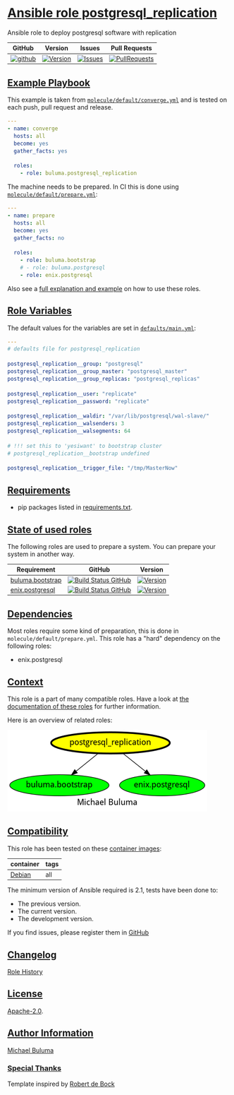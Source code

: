 # [Ansible role postgresql_replication](#postgresql_replication)

Ansible role to deploy postgresql software with replication

|GitHub|Version|Issues|Pull Requests|
|------|-------|------|-------------|
|[![github](https://github.com/buluma/ansible-role-postgresql_replication/actions/workflows/molecule.yml/badge.svg)](https://github.com/buluma/ansible-role-postgresql_replication/actions/workflows/molecule.yml)|[![Version](https://img.shields.io/github/release/buluma/ansible-role-postgresql_replication.svg)](https://github.com/buluma/ansible-role-postgresql_replication/releases/)|[![Issues](https://img.shields.io/github/issues/buluma/ansible-role-postgresql_replication.svg)](https://github.com/buluma/ansible-role-postgresql_replication/issues/)|[![PullRequests](https://img.shields.io/github/issues-pr-closed-raw/buluma/ansible-role-postgresql_replication.svg)](https://github.com/buluma/ansible-role-postgresql_replication/pulls/)|

## [Example Playbook](#example-playbook)

This example is taken from [`molecule/default/converge.yml`](https://github.com/buluma/ansible-role-postgresql_replication/blob/master/molecule/default/converge.yml) and is tested on each push, pull request and release.

```yaml
---
- name: converge
  hosts: all
  become: yes
  gather_facts: yes

  roles:
    - role: buluma.postgresql_replication
```

The machine needs to be prepared. In CI this is done using [`molecule/default/prepare.yml`](https://github.com/buluma/ansible-role-postgresql_replication/blob/master/molecule/default/prepare.yml):

```yaml
---
- name: prepare
  hosts: all
  become: yes
  gather_facts: no

  roles:
    - role: buluma.bootstrap
    # - role: buluma.postgresql
    - role: enix.postgresql
```

Also see a [full explanation and example](https://buluma.github.io/how-to-use-these-roles.html) on how to use these roles.

## [Role Variables](#role-variables)

The default values for the variables are set in [`defaults/main.yml`](https://github.com/buluma/ansible-role-postgresql_replication/blob/master/defaults/main.yml):

```yaml
---
# defaults file for postgresql_replication

postgresql_replication__group: "postgresql"
postgresql_replication__group_master: "postgresql_master"
postgresql_replication__group_replicas: "postgresql_replicas"

postgresql_replication__user: "replicate"
postgresql_replication__password: "replicate"

postgresql_replication__waldir: "/var/lib/postgresql/wal-slave/"
postgresql_replication__walsenders: 3
postgresql_replication__walsegments: 64

# !!! set this to 'yesiwant' to bootstrap cluster
# postgresql_replication__bootstrap undefined

postgresql_replication__trigger_file: "/tmp/MasterNow"
```

## [Requirements](#requirements)

- pip packages listed in [requirements.txt](https://github.com/buluma/ansible-role-postgresql_replication/blob/master/requirements.txt).

## [State of used roles](#state-of-used-roles)

The following roles are used to prepare a system. You can prepare your system in another way.

| Requirement | GitHub | Version |
|-------------|--------|--------|
|[buluma.bootstrap](https://galaxy.ansible.com/buluma/bootstrap)|[![Build Status GitHub](https://github.com/buluma/ansible-role-bootstrap/workflows/Ansible%20Molecule/badge.svg)](https://github.com/buluma/ansible-role-bootstrap/actions)|[![Version](https://img.shields.io/github/release/buluma/ansible-role-bootstrap.svg)](https://github.com/shadowwalker/ansible-role-bootstrap)|
|[enix.postgresql](https://galaxy.ansible.com/buluma/enix.postgresql)|[![Build Status GitHub](https://github.com/buluma/enix.postgresql/workflows/Ansible%20Molecule/badge.svg)](https://github.com/buluma/enix.postgresql/actions)|[![Version](https://img.shields.io/github/release/buluma/enix.postgresql.svg)](https://github.com/shadowwalker/enix.postgresql)|

## [Dependencies](#dependencies)

Most roles require some kind of preparation, this is done in `molecule/default/prepare.yml`. This role has a "hard" dependency on the following roles:

- enix.postgresql

## [Context](#context)

This role is a part of many compatible roles. Have a look at [the documentation of these roles](https://buluma.github.io/) for further information.

Here is an overview of related roles:

![dependencies](https://raw.githubusercontent.com/buluma/ansible-role-postgresql_replication/png/requirements.png "Dependencies")

## [Compatibility](#compatibility)

This role has been tested on these [container images](https://hub.docker.com/u/buluma):

|container|tags|
|---------|----|
|[Debian](https://hub.docker.com/repository/docker/buluma/debian/general)|all|

The minimum version of Ansible required is 2.1, tests have been done to:

- The previous version.
- The current version.
- The development version.

If you find issues, please register them in [GitHub](https://github.com/buluma/ansible-role-postgresql_replication/issues)

## [Changelog](#changelog)

[Role History](https://github.com/buluma/ansible-role-postgresql_replication/blob/master/CHANGELOG.md)

## [License](#license)

[Apache-2.0](https://github.com/buluma/ansible-role-postgresql_replication/blob/master/LICENSE).

## [Author Information](#author-information)

[Michael Buluma](https://buluma.github.io/)


### [Special Thanks](#special-thanks)

Template inspired by [Robert de Bock](https://github.com/robertdebock)
